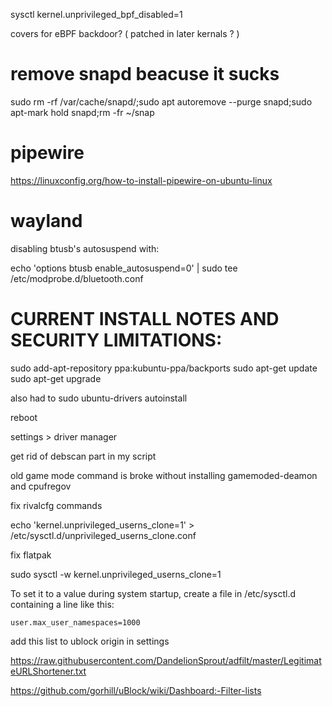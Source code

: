 sysctl kernel.unprivileged_bpf_disabled=1

covers for eBPF backdoor? ( patched in later kernals ? )

# remove snapd beacuse it sucks

sudo rm -rf /var/cache/snapd/;sudo apt autoremove --purge snapd;sudo apt-mark hold snapd;rm -fr ~/snap

# pipewire
https://linuxconfig.org/how-to-install-pipewire-on-ubuntu-linux

# wayland


 disabling btusb's autosuspend with:

echo 'options btusb enable_autosuspend=0' | sudo tee /etc/modprobe.d/bluetooth.conf


# CURRENT INSTALL NOTES AND SECURITY LIMITATIONS:

sudo add-apt-repository ppa:kubuntu-ppa/backports
sudo apt-get update
sudo apt-get upgrade

also had to sudo ubuntu-drivers autoinstall

reboot

settings > driver manager


get rid of debscan part in my script

old game mode command is broke without installing gamemoded-deamon and cpufregov

fix rivalcfg commands


echo 'kernel.unprivileged_userns_clone=1' > /etc/sysctl.d/unprivileged_userns_clone.conf


fix flatpak

sudo sysctl -w kernel.unprivileged_userns_clone=1


To set it to a value during system startup, create a file in /etc/sysctl.d
containing a line like this:

    user.max_user_namespaces=1000


add this list to ublock origin in settings

https://raw.githubusercontent.com/DandelionSprout/adfilt/master/LegitimateURLShortener.txt

https://github.com/gorhill/uBlock/wiki/Dashboard:-Filter-lists

